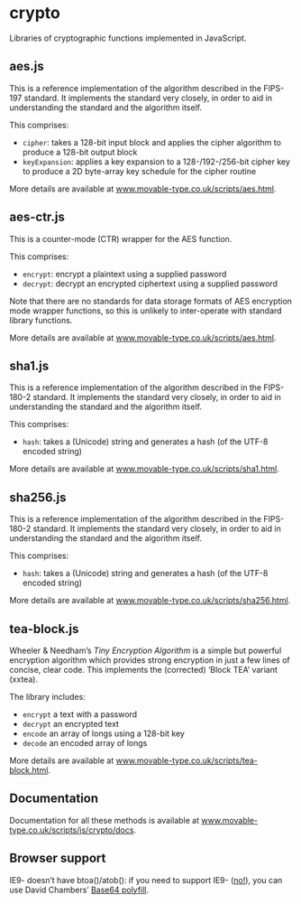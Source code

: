 crypto
======

Libraries of cryptographic functions implemented in JavaScript.

aes.js
------

This is a reference implementation of the algorithm described in the FIPS-197 standard. It implements
the standard very closely, in order to aid in understanding the standard and the algorithm itself.

This comprises:

- `cipher`: takes a 128-bit input block and applies the cipher algorithm to produce a 128-bit output block
- `keyExpansion`: applies a key expansion to a 128-/192-/256-bit cipher key to produce a 2D byte-array
  key schedule for the cipher routine

More details are available at www.movable-type.co.uk/scripts/aes.html.

aes-ctr.js
----------

This is a counter-mode (CTR) wrapper for the AES function.

This comprises:

- `encrypt`: encrypt a plaintext using a supplied password
- `decrypt`: decrypt an encrypted ciphertext using a supplied password

Note that there are no standards for data storage formats of AES encryption mode wrapper functions,
so this is unlikely to inter-operate with standard library functions.

More details are available at www.movable-type.co.uk/scripts/aes.html.

sha1.js
-------

This is a reference implementation of the algorithm described in the FIPS-180-2 standard. It implements
the standard very closely, in order to aid in understanding the standard and the algorithm itself.

This comprises:

- `hash`: takes a (Unicode) string and generates a hash (of the UTF-8 encoded string)

More details are available at www.movable-type.co.uk/scripts/sha1.html.

sha256.js
-------

This is a reference implementation of the algorithm described in the FIPS-180-2 standard. It implements
the standard very closely, in order to aid in understanding the standard and the algorithm itself.

This comprises:

- `hash`: takes a (Unicode) string and generates a hash (of the UTF-8 encoded string)

More details are available at www.movable-type.co.uk/scripts/sha256.html.


tea-block.js
------------

Wheeler & Needham’s *Tiny Encryption Algorithm* is a simple but powerful encryption algorithm which
provides strong encryption in just a few lines of concise, clear code. This implements the (corrected)
‘Block TEA’ variant (xxtea).

The library includes:

- `encrypt` a text with a password
- `decrypt` an encrypted text
- `encode` an array of longs using a 128-bit key
- `decode` an encoded array of longs

More details are available at www.movable-type.co.uk/scripts/tea-block.html.

Documentation
-------------

Documentation for all these methods is available at www.movable-type.co.uk/scripts/js/crypto/docs.

Browser support
---------------

IE9- doesn’t have btoa()/atob(): if you need to support IE9- 
([no!](http://venturebeat.com/2016/01/12/microsoft-ends-support-for-ie8-ie9-ie10-and-windows-8/)), 
you can use David Chambers’ [Base64 polyfill](https://github.com/davidchambers/Base64.js).
